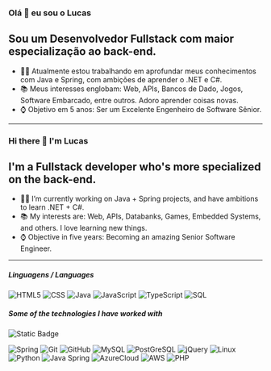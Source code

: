 ### Olá 👋 eu sou o Lucas ###

## Sou um Desenvolvedor Fullstack com maior especialização ao back-end.

- 👨‍💻 Atualmente estou trabalhando em aprofundar meus conhecimentos com Java e Spring, com ambições de aprender o .NET e C#.
- 📚 Meus interesses englobam: Web, APIs, Bancos de Dado, Jogos, Software Embarcado, entre outros. Adoro aprender coisas novas.
- ⌚ Objetivo em 5 anos: Ser um Excelente Engenheiro de Software Sênior.

---
### Hi there 👋 I'm Lucas

## I'm a Fullstack developer who's more specialized on the back-end.

- 👨‍💻 I’m currently working on Java + Spring projects, and have ambitions to learn .NET + C#.
- 📚 My interests are: Web, APIs, Databanks, Games, Embedded Systems, and others. I love learning new things.
- ⌚ Objective in five years: Becoming an amazing Senior Software Engineer.

---

##### Linguagens / Languages

![HTML5](https://img.shields.io/badge/HTML-239120?style=for-the-badge&logo=html5&logoColor=white)
![CSS](https://img.shields.io/badge/CSS-239120?&style=for-the-badge&logo=css3&logoColor=white)
![Java](https://img.shields.io/badge/Java-ED8B00?style=for-the-badge&logo=openjdk&logoColor=white)
![JavaScript](https://img.shields.io/badge/JavaScript-F7DF1E?style=for-the-badge&logo=javascript&logoColor=black)
![TypeScript](https://img.shields.io/badge/TypeScript-007ACC?style=for-the-badge&logo=typescript&logoColor=white)
![SQL](https://img.shields.io/badge/MySQL-005C84?style=for-the-badge&logo=mysql&logoColor=white)

##### Some of the technologies I have worked with

![Static Badge](https://img.shields.io/badge/.NET-purple?logo=dotnet)

![Spring](https://img.shields.io/badge/Spring-6DB33F?style=for-the-badge&logo=spring&logoColor=white)
![Git](https://img.shields.io/badge/GIT-E44C30?style=for-the-badge&logo=git&logoColor=white)
![GitHub](https://img.shields.io/badge/GitHub-100000?style=for-the-badge&logo=github&logoColor=white)
![MySQL](https://img.shields.io/badge/MySQL-00000F?style=for-the-badge&logo=mysql&logoColor=white)
![PostGreSQL](https://img.shields.io/badge/PostgreSQL-316192?style=for-the-badge&logo=postgresql&logoColor=white)
![jQuery](https://img.shields.io/badge/jQuery-0769AD?style=for-the-badge&logo=jquery&logoColor=white)
![Linux](https://img.shields.io/badge/Linux-FCC624?style=for-the-badge&logo=linux&logoColor=black)
![Python](https://img.shields.io/badge/Python-14354C?style=for-the-badge&logo=python&logoColor=white)
![Java Spring](https://img.shields.io/badge/Spring-6DB33F?style=for-the-badge&logo=spring&logoColor=white)
![AzureCloud](https://img.shields.io/badge/Microsoft_Azure-0089D6?style=for-the-badge&logo=microsoft-azure&logoColor=white)
![AWS](https://img.shields.io/badge/Amazon_AWS-FF9900?style=for-the-badge&logo=amazonaws&logoColor=white)
![PHP](https://img.shields.io/badge/PHP-777BB4?style=for-the-badge&logo=php&logoColor=white)
<!--
**LucasSM3006/LucasSM3006** is a ✨ _special_ ✨ repository because its `README.md` (this file) appears on your GitHub profile.

Here are some ideas to get you started:

- 🔭 I’m currently working on ...
- 🌱 I’m currently learning ...
- 👯 I’m looking to collaborate on ...
- 🤔 I’m looking for help with ...
- 💬 Ask me about ...
- 📫 How to reach me: ...
- 😄 Pronouns: ...
- ⚡ Fun fact: ...
-->
